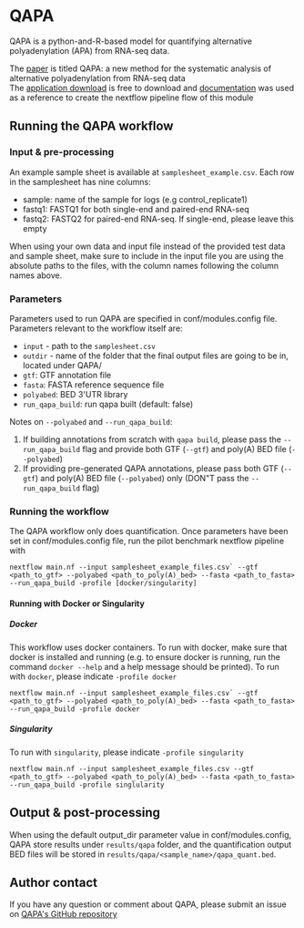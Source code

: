 # QAPA
QAPA is a python-and-R-based model for quantifying alternative polyadenylation (APA) from RNA-seq data.

The [paper](https://genomebiology.biomedcentral.com/articles/10.1186/s13059-018-1414-4) is titled QAPA: a new method for the systematic analysis of alternative polyadenylation from RNA-seq data <br>
The [application download](https://github.com/morrislab/qapa) is free to download
and [documentation](https://github.com/morrislab/qapa#rna-seq-quantification-of-alternative-polyadenylation-qapa) was used as a reference
to create the nextflow pipeline flow of this module

## Running the QAPA workflow

### Input & pre-processing
An example sample sheet is available at `samplesheet_example.csv`. Each row in the samplesheet has nine
columns:

- sample: name of the sample for logs (e.g control_replicate1)
- fastq1: FASTQ1 for both single-end and paired-end RNA-seq
- fastq2: FASTQ2 for paired-end RNA-seq. If single-end, please leave this empty

When using your own data and input file instead of the provided test data and sample sheet, make sure to include in the 
input file you are using the absolute paths to the files, with the column names following the column
names above.

### Parameters
Parameters used to run QAPA are specified in conf/modules.config file. 
Parameters relevant to the workflow itself are:
- `input` - path to the `samplesheet.csv`
- `outdir` - name of the folder that the final output files are going to be in, located under QAPA/
- `gtf`: GTF annotation file
- `fasta`: FASTA reference sequence file
- `polyabed`: BED 3'UTR library
- `run_qapa_build`: run qapa built (default: false)

Notes on `--polyabed` and `--run_qapa_build`:
1. If building annotations from scratch with `qapa build`, please pass the `--run_qapa_build` flag and provide both GTF (`--gtf`) and poly(A) BED file (`--polyabed`)
2. If providing pre-generated QAPA annotations, please pass both GTF (`--gtf`) and poly(A) BED file (`--polyabed`) only (DON"T pass the `--run_qapa_build` flag)

### Running the workflow
The QAPA workflow only does quantification. Once parameters have been set in conf/modules.config file, run the pilot benchmark nextflow pipeline with 
```
nextflow main.nf --input samplesheet_example_files.csv` --gtf <path_to_gtf> --polyabed <path_to_poly(A)_bed> --fasta <path_to_fasta> --run_qapa_build -profile [docker/singularity]
```
#### Running with Docker or Singularity
##### Docker
This workflow uses docker containers. To run with docker, make sure that docker is installed and running 
(e.g. to ensure docker is running, run the command `docker --help` and a help message should be printed).
To run with `docker`, please indicate `-profile docker`
```
nextflow main.nf --input samplesheet_example_files.csv` --gtf <path_to_gtf> --polyabed <path_to_poly(A)_bed> --fasta <path_to_fasta> --run_qapa_build -profile docker
```

##### Singularity
To run with `singularity`, please indicate `-profile singularity`
```
nextflow main.nf --input samplesheet_example_files.csv --gtf <path_to_gtf> --polyabed <path_to_poly(A)_bed> --fasta <path_to_fasta> --run_qapa_build -profile singlularity
```


## Output & post-processing
When using the default output_dir parameter value in conf/modules.config, QAPA store results under
`results/qapa` folder, and the quantification output BED files will be stored in `results/qapa/<sample_name>/qapa_quant.bed`.

## Author contact
If you have any question or comment about QAPA, please submit an issue on [QAPA's GitHub repository](https://github.com/morrislab/qapa/issues)
